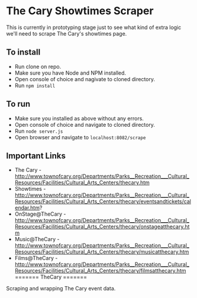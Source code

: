 # The Cary Showtimes Scraper

This is currently in prototyping stage just to see what kind of extra logic we'll need to scrape The Cary's showtimes page.

## To install

* Run clone on repo.
* Make sure you have Node and NPM installed.
* Open console of choice and nagivate to cloned directory.
* Run `npm install`

## To run

* Make sure you installed as above without any errors.
* Open console of choice and navigate to cloned directory.
* Run `node server.js`
* Open browser and navigate to `localhost:8082/scrape`

## Important Links

* The Cary - http://www.townofcary.org/Departments/Parks__Recreation___Cultural_Resources/Facilities/Cultural_Arts_Centers/thecary.htm
* Showtimes - http://www.townofcary.org/Departments/Parks__Recreation___Cultural_Resources/Facilities/Cultural_Arts_Centers/thecary/eventsandtickets/calendar.htm?
* OnStage@TheCary - http://www.townofcary.org/Departments/Parks__Recreation___Cultural_Resources/Facilities/Cultural_Arts_Centers/thecary/onstageatthecary.htm
* Music@TheCary - http://www.townofcary.org/Departments/Parks__Recreation___Cultural_Resources/Facilities/Cultural_Arts_Centers/thecary/musicatthecary.htm
* Films@TheCary - http://www.townofcary.org/Departments/Parks__Recreation___Cultural_Resources/Facilities/Cultural_Arts_Centers/thecary/filmsatthecary.htm
=======
TheCary
=======

Scraping and wrapping The Cary event data.
